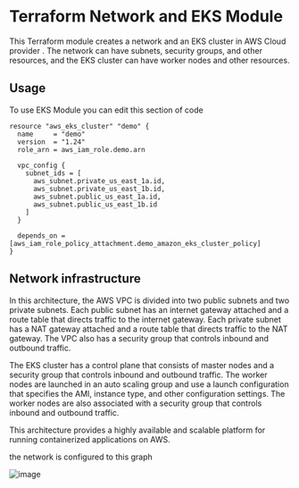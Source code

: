 # Terraform Network and EKS Module

This Terraform module creates a network and an EKS cluster in AWS Cloud provider . The network can have subnets, security groups, and other resources, and the EKS cluster can have worker nodes and other resources.


## Usage
To use EKS Module you can edit this section of code  
```
resource "aws_eks_cluster" "demo" {
  name     = "demo"
  version  = "1.24"
  role_arn = aws_iam_role.demo.arn

  vpc_config {
    subnet_ids = [
      aws_subnet.private_us_east_1a.id,
      aws_subnet.private_us_east_1b.id,
      aws_subnet.public_us_east_1a.id,
      aws_subnet.public_us_east_1b.id
    ]
  }

  depends_on = [aws_iam_role_policy_attachment.demo_amazon_eks_cluster_policy]
}
```
## Network infrastructure 
In this architecture, the AWS VPC is divided into two public subnets and two private subnets. Each public subnet has an internet gateway attached and a route table that directs traffic to the internet gateway. Each private subnet has a NAT gateway attached and a route table that directs traffic to the NAT gateway. The VPC also has a security group that controls inbound and outbound traffic.

The EKS cluster has a control plane that consists of master nodes and a security group that controls inbound and outbound traffic. The worker nodes are launched in an auto scaling group and use a launch configuration that specifies the AMI, instance type, and other configuration settings. The worker nodes are also associated with a security group that controls inbound and outbound traffic.

This architecture provides a highly available and scalable platform for running containerized applications on AWS.

the network is configured to this graph

![image](https://user-images.githubusercontent.com/100867143/230746080-a07f1494-c4bd-41f1-bea4-28842c2098ca.png)


